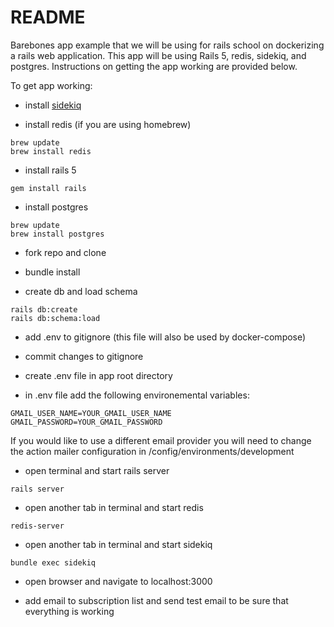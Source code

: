 # README

Barebones app example that we will be using for rails school on dockerizing
a rails web application. This app will be using Rails 5, redis, sidekiq, and
postgres. Instructions on getting the app working are provided below.

To get app working:

- install [sidekiq](https://github.com/mperham/sidekiq)

- install redis (if you are using homebrew)
```
brew update
brew install redis
```

- install rails 5
```
gem install rails
```

- install postgres
```
brew update
brew install postgres
```

- fork repo and clone

- bundle install

- create db and load schema
```
rails db:create
rails db:schema:load
```

- add .env to gitignore (this file will also be used by docker-compose)

- commit changes to gitignore

- create .env file in app root directory

- in .env file add the following environemental variables:
```
GMAIL_USER_NAME=YOUR_GMAIL_USER_NAME
GMAIL_PASSWORD=YOUR_GMAIL_PASSWORD
```

If you would like to use a different email provider you will need to change the
action mailer configuration in /config/environments/development

- open terminal and start rails server
```
rails server
```

- open another tab in terminal and start redis
```
redis-server
```

- open another tab in terminal and start sidekiq
```
bundle exec sidekiq
```

- open browser and navigate to localhost:3000

- add email to subscription list and send test email to be sure that everything
is working


